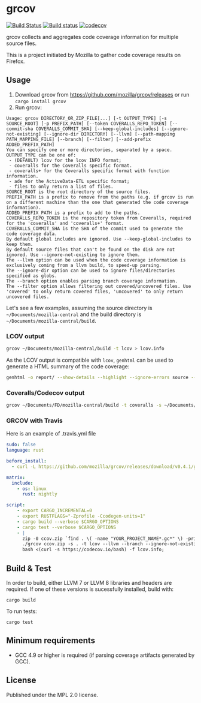 # grcov

[![Build Status](https://travis-ci.org/mozilla/grcov.svg?branch=master)](https://travis-ci.org/mozilla/grcov)
[![Build status](https://ci.appveyor.com/api/projects/status/1957u00h26alxey2/branch/master?svg=true)](https://ci.appveyor.com/project/marco-c/grcov)
[![codecov](https://codecov.io/gh/mozilla/grcov/branch/master/graph/badge.svg)](https://codecov.io/gh/mozilla/grcov)

grcov collects and aggregates code coverage information for multiple source files.

This is a project initiated by Mozilla to gather code coverage results on Firefox.

## Usage

1. Download grcov from https://github.com/mozilla/grcov/releases or run ```cargo install grcov```
2. Run grcov:

```
Usage: grcov DIRECTORY_OR_ZIP_FILE[...] [-t OUTPUT_TYPE] [-s SOURCE_ROOT] [-p PREFIX_PATH] [--token COVERALLS_REPO_TOKEN] [--commit-sha COVERALLS_COMMIT_SHA] [--keep-global-includes] [--ignore-not-existing] [--ignore-dir DIRECTORY] [--llvm] [--path-mapping PATH_MAPPING_FILE] [--branch] [--filter] [--add-prefix ADDED_PREFIX_PATH]
You can specify one or more directories, separated by a space.
OUTPUT_TYPE can be one of:
 - (DEFAULT) lcov for the lcov INFO format;
 - coveralls for the Coveralls specific format.
 - coveralls+ for the Coveralls specific format with function information.
 - ade for the ActiveData-ETL specific format;
 - files to only return a list of files.
SOURCE_ROOT is the root directory of the source files.
PREFIX_PATH is a prefix to remove from the paths (e.g. if grcov is run on a different machine than the one that generated the code coverage information).
ADDED_PREFIX_PATH is a prefix to add to the paths.
COVERALLS_REPO_TOKEN is the repository token from Coveralls, required for the 'coveralls' and 'coveralls+' format.
COVERALLS_COMMIT_SHA is the SHA of the commit used to generate the code coverage data.
By default global includes are ignored. Use --keep-global-includes to keep them.
By default source files that can't be found on the disk are not ignored. Use --ignore-not-existing to ignore them.
The --llvm option can be used when the code coverage information is exclusively coming from a llvm build, to speed-up parsing.
The --ignore-dir option can be used to ignore files/directories specified as globs.
The --branch option enables parsing branch coverage information.
The --filter option allows filtering out covered/uncovered files. Use 'covered' to only return covered files, 'uncovered' to only return uncovered files.
```

Let's see a few examples, assuming the source directory is `~/Documents/mozilla-central` and the build directory is `~/Documents/mozilla-central/build`.

### LCOV output

```sh
grcov ~/Documents/mozilla-central/build -t lcov > lcov.info
```

As the LCOV output is compatible with `lcov`, `genhtml` can be used to generate a HTML summary of the code coverage:
```sh
genhtml -o report/ --show-details --highlight --ignore-errors source --legend lcov.info
```

### Coveralls/Codecov output

```sh
grcov ~/Documents/FD/mozilla-central/build -t coveralls -s ~/Documents/FD/mozilla-central --token YOUR_COVERALLS_TOKEN > coveralls.json
```

### GRCOV with Travis

Here is an example of .travis.yml file
```YAML
sudo: false
language: rust

before_install:
  - curl -L https://github.com/mozilla/grcov/releases/download/v0.4.1/grcov-linux-x86_64.tar.bz2 | tar jxf -

matrix:
  include:
    - os: linux
      rust: nightly

script:
    - export CARGO_INCREMENTAL=0
    - export RUSTFLAGS="-Zprofile -Ccodegen-units=1"
    - cargo build --verbose $CARGO_OPTIONS
    - cargo test --verbose $CARGO_OPTIONS
    - |
      zip -0 ccov.zip `find . \( -name "YOUR_PROJECT_NAME*.gc*" \) -print`;
      ./grcov ccov.zip -s . -t lcov --llvm --branch --ignore-not-existing --ignore-dir "/*" > lcov.info;
      bash <(curl -s https://codecov.io/bash) -f lcov.info;
```

## Build & Test

In order to build, either LLVM 7 or LLVM 8 libraries and headers are required. If one of these versions is sucessfully installed, build with:

```
cargo build
```

To run tests:
```
cargo test
```

## Minimum requirements

- GCC 4.9 or higher is required (if parsing coverage artifacts generated by GCC).

## License

Published under the MPL 2.0 license.
